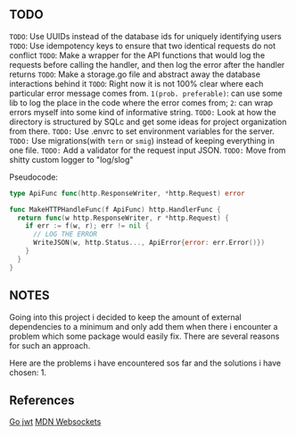 ## TODO

`TODO`: Use UUIDs instead of the database ids for uniquely identifying users
`TODO`: Use idempotency keys to ensure that two identical requests do not conflict
`TODO`: Make a wrapper for the API functions that would log the requests before calling the handler, and then log the error after the handler returns
`TODO`: Make a storage.go file and abstract away the database interactions behind it
`TODO`: Right now it is not 100% clear where each particular error message comes from. `1(prob. preferable)`: can use some lib to log the place in the code where the error comes from; `2`: can wrap errors myself into some kind of informative string.
`TODO:` Look at how the directory is structured by SQLc and get some ideas for project organization from there.
`TODO:` Use .envrc to set environment variables for the server.
`TODO:` Use migrations(with `tern` or `smig`) instead of keeping everything in one file.
`TODO:` Add a validator for the request input JSON.
`TODO:` Move from shitty custom logger to "log/slog"

Pseudocode:

```go
type ApiFunc func(http.ResponseWriter, *http.Request) error

func MakeHTTPHandleFunc(f ApiFunc) http.HandlerFunc {
  return func(w http.ResponseWriter, r *http.Request) {
    if err := f(w, r); err != nil {
      // LOG THE ERROR
      WriteJSON(w, http.Status..., ApiError{error: err.Error()})
    }
  }
}
```

## NOTES

Going into this project i decided to keep the amount of external dependencies to a minimum and only add them when there i encounter a problem which some package would easily fix. There are several reasons for such an approach. 

Here are the problems i have encountered sos far and the solutions i have chosen:
1. 

## References

[Go jwt](https://github.com/anthdm/gobank/blob/master/api.go#L162)
[MDN Websockets](https://developer.mozilla.org/en-US/docs/Web/API/WebSockets_API/Writing_WebSocket_servers)
